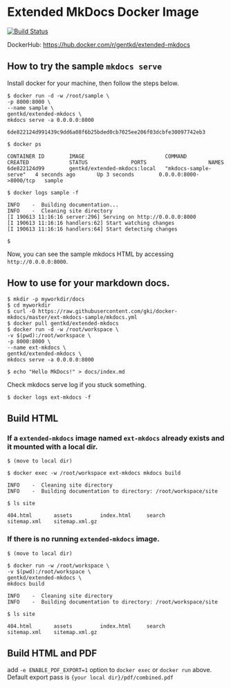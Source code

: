 # Extended MkDocs Docker Image

[![Build Status](https://travis-ci.com/gki/docker-mkdocs.svg?branch=master)](https://travis-ci.com/gki/docker-mkdocs)

DockerHub: https://hub.docker.com/r/gentkd/extended-mkdocs

## How to try the sample `mkdocs serve`
Install docker for your machine, then follow the steps below.

```shell
$ docker run -d -w /root/sample \
-p 8000:8000 \
--name sample \
gentkd/extended-mkdocs \
mkdocs serve -a 0.0.0.0:8000

6de822124d991439c9dd6a08f6b25bded0cb7025ee206f03dcbfe30097742eb3

$ docker ps

CONTAINER ID        IMAGE                          COMMAND                 CREATED             STATUS              PORTS                    NAMES
6de822124d99        gentkd/extended-mkdocs:local   "mkdocs-sample-serve"   4 seconds ago       Up 3 seconds        0.0.0.0:8000->8000/tcp   sample

$ docker logs sample -f

INFO    -  Building documentation...
INFO    -  Cleaning site directory
[I 190613 11:16:16 server:296] Serving on http://0.0.0.0:8000
[I 190613 11:16:16 handlers:62] Start watching changes
[I 190613 11:16:16 handlers:64] Start detecting changes

$
```

Now, you can see the sample mkdocs HTML by accessing `http://0.0.0.0:8000`.

## How to use for your markdown docs.
```shell
$ mkdir -p myworkdir/docs
$ cd myworkdir
$ curl -O https://raw.githubusercontent.com/gki/docker-mkdocs/master/ext-mkdocs-sample/mkdocs.yml
$ docker pull gentkd/extended-mkdocs
$ docker run -d -w /root/workspace \
-v $(pwd):/root/workspace \
-p 8000:8000 \
--name ext-mkdocs \
gentkd/extended-mkdocs \
mkdocs serve -a 0.0.0.0:8000

$ echo "Hello MkDocs!" > docs/index.md
```

Check mkdocs serve log if you stuck something.
```
$ docker logs ext-mkdocs -f
```

## Build HTML

### If a `extended-mkdocs` image named `ext-mkdocs` already exists and it mounted with a local dir.
```shell
$ (move to local dir)

$ docker exec -w /root/workspace ext-mkdocs mkdocs build

INFO    -  Cleaning site directory
INFO    -  Building documentation to directory: /root/workspace/site

$ ls site

404.html       assets         index.html     search         sitemap.xml    sitemap.xml.gz
```

### If there is no running `extended-mkdocs` image.

```shell
$ (move to local dir)

$ docker run -w /root/workspace \
-v $(pwd):/root/workspace \
gentkd/extended-mkdocs \
mkdocs build

INFO    -  Cleaning site directory
INFO    -  Building documentation to directory: /root/workspace/site

$ ls site

404.html       assets         index.html     search         sitemap.xml    sitemap.xml.gz

```

## Build HTML and PDF
add `-e ENABLE_PDF_EXPORT=1` option to `docker exec` or `docker run` above.  
Default export pass is `{your local dir}/pdf/combined.pdf`
